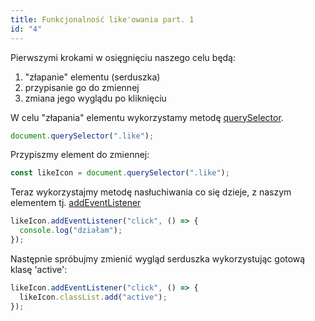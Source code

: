 ```yaml
---
title: Funkcjonalność like'owania part. 1
id: "4"
---
```


Pierwszymi krokami w osięgnięciu naszego celu będą:

1. "złapanie" elementu (serduszka)
1. przypisanie go do zmiennej
1. zmiana jego wyglądu po kliknięciu

W celu "złapania" elementu wykorzystamy metodę <a href="/glossary/querySelector/" target="_blank">querySelector</a>.

```js
document.querySelector(".like");
```

Przypiszmy element do zmiennej:

```js
const likeIcon = document.querySelector(".like");
```

Teraz wykorzystajmy metodę nasłuchiwania co się dzieje, z naszym elementem tj. <a href="/glossary/addEventListener/" target="_blank">addEventListener</a>

```js
likeIcon.addEventListener("click", () => {
  console.log("działam");
});
```

Następnie spróbujmy zmienić wygląd serduszka wykorzystując gotową klasę 'active':

```js
likeIcon.addEventListener("click", () => {
  likeIcon.classList.add("active");
});
```
